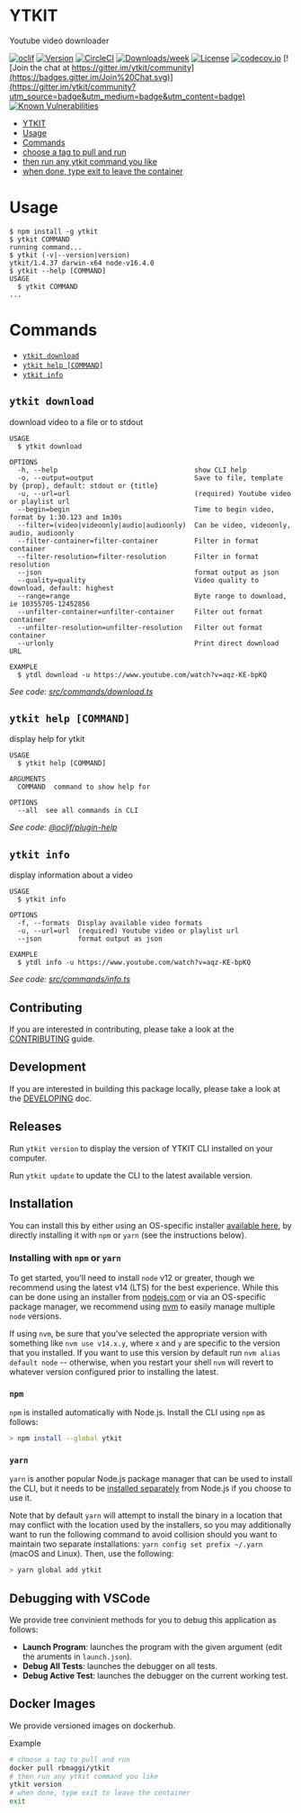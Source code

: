 # YTKIT

Youtube video downloader

[![oclif](https://img.shields.io/badge/cli-oclif-brightgreen.svg)](https://oclif.io)
[![Version](https://img.shields.io/npm/v/ytkit.svg)](https://npmjs.org/package/ytkit)
[![CircleCI](https://img.shields.io/circleci/build/github/maggiben/ytkit)](https://circleci.com/gh/maggiben/ytkit/tree/master)
[![Downloads/week](https://img.shields.io/npm/dw/ytkit.svg)](https://npmjs.org/package/ytkit)
[![License](https://img.shields.io/npm/l/ytkit.svg)](https://github.com/maggiben/ytkit/blob/master/package.json)
[![codecov.io](https://img.shields.io/codecov/c/github/maggiben/ytkit)](https://codecov.io/github/maggiben/ytkit?branch=master)
[![Join the chat at https://gitter.im/ytkit/community](https://badges.gitter.im/Join%20Chat.svg)](https://gitter.im/ytkit/community?utm_source=badge&utm_medium=badge&utm_content=badge)
[![Known Vulnerabilities](https://snyk.io/test/github/maggiben/ytkit/badge.svg)](https://snyk.io/test/github/maggiben/ytkit)

<!-- toc -->

- [YTKIT](#ytkit)
- [Usage](#usage)
- [Commands](#commands)
- [choose a tag to pull and run](#choose-a-tag-to-pull-and-run)
- [then run any ytkit command you like](#then-run-any-ytkit-command-you-like)
- [when done, type exit to leave the container](#when-done-type-exit-to-leave-the-container)
<!-- tocstop -->

# Usage

<!-- usage -->

```sh-session
$ npm install -g ytkit
$ ytkit COMMAND
running command...
$ ytkit (-v|--version|version)
ytkit/1.4.37 darwin-x64 node-v16.4.0
$ ytkit --help [COMMAND]
USAGE
  $ ytkit COMMAND
...
```

<!-- usagestop -->

# Commands

<!-- commands -->

- [`ytkit download`](#ytkit-download)
- [`ytkit help [COMMAND]`](#ytkit-help-command)
- [`ytkit info`](#ytkit-info)

## `ytkit download`

download video to a file or to stdout

```
USAGE
  $ ytkit download

OPTIONS
  -h, --help                                  show CLI help
  -o, --output=output                         Save to file, template by {prop}, default: stdout or {title}
  -u, --url=url                               (required) Youtube video or playlist url
  --begin=begin                               Time to begin video, format by 1:30.123 and 1m30s
  --filter=(video|videoonly|audio|audioonly)  Can be video, videoonly, audio, audioonly
  --filter-container=filter-container         Filter in format container
  --filter-resolution=filter-resolution       Filter in format resolution
  --json                                      format output as json
  --quality=quality                           Video quality to download, default: highest
  --range=range                               Byte range to download, ie 10355705-12452856
  --unfilter-container=unfilter-container     Filter out format container
  --unfilter-resolution=unfilter-resolution   Filter out format container
  --urlonly                                   Print direct download URL

EXAMPLE
  $ ytdl download -u https://www.youtube.com/watch?v=aqz-KE-bpKQ
```

_See code: [src/commands/download.ts](https://github.com/maggiben/ytkit/blob/v1.4.37/src/commands/download.ts)_

## `ytkit help [COMMAND]`

display help for ytkit

```
USAGE
  $ ytkit help [COMMAND]

ARGUMENTS
  COMMAND  command to show help for

OPTIONS
  --all  see all commands in CLI
```

_See code: [@oclif/plugin-help](https://github.com/oclif/plugin-help/blob/v3.2.2/src/commands/help.ts)_

## `ytkit info`

display information about a video

```
USAGE
  $ ytkit info

OPTIONS
  -f, --formats  Display available video formats
  -u, --url=url  (required) Youtube video or playlist url
  --json         format output as json

EXAMPLE
  $ ytdl info -u https://www.youtube.com/watch?v=aqz-KE-bpKQ
```

_See code: [src/commands/info.ts](https://github.com/maggiben/ytkit/blob/v1.4.37/src/commands/info.ts)_

<!-- commandsstop -->

## Contributing

If you are interested in contributing, please take a look at the [CONTRIBUTING](https://github.com/maggiben/ytkit/blob/main/CONTRIBUTING.md) guide.

## Development

If you are interested in building this package locally, please take a look at the [DEVELOPING](https://github.com/maggiben/ytkit/blob/main/DEVELOPING.md) doc.

## Releases

Run `ytkit version` to display the version of YTKIT CLI installed on your computer.

Run `ytkit update` to update the CLI to the latest available version.

## Installation

You can install this by either using an OS-specific installer [available here](https://github.com/maggiben/ytkit/releases), by directly installing it with `npm` or `yarn` (see the instructions below).

### Installing with `npm` or `yarn`

To get started, you'll need to install `node` v12 or greater, though we recommend using the latest v14 (LTS) for the best experience. While this can be done using an installer from [nodejs.com](nodejs.com) or via an OS-specific package manager, we recommend using [nvm](https://github.com/creationix/nvm) to easily manage multiple `node` versions.

If using `nvm`, be sure that you've selected the appropriate version with something like `nvm use v14.x.y`, where `x` and `y` are specific to the version that you installed. If you want to use this version by default run `nvm alias default node` -- otherwise, when you restart your shell `nvm` will revert to whatever version configured prior to installing the latest.

### `npm`

`npm` is installed automatically with Node.js. Install the CLI using `npm` as follows:

```bash
> npm install --global ytkit
```

### `yarn`

`yarn` is another popular Node.js package manager that can be used to install the CLI, but it needs to be [installed separately](https://yarnpkg.com/en/docs/install) from Node.js if you choose to use it.

Note that by default `yarn` will attempt to install the binary in a location that may conflict with the location used by the installers, so you may additionally want to run the following command to avoid collision should you want to maintain two separate installations: `yarn config set prefix ~/.yarn` (macOS and Linux). Then, use the following:

```bash
> yarn global add ytkit
```

## Debugging with VSCode

We provide tree convinient methods for you to debug this application as follows:

- **Launch Program**: launches the program with the given argument (edit the aruments in `launch.json`).
- **Debug All Tests**: launches the debugger on all tests.
- **Debug Active Test**: launches the debugger on the current working test.

## Docker Images

We provide versioned images on dockerhub.

Example

```bash
# choose a tag to pull and run
docker pull rbmaggi/ytkit
# then run any ytkit command you like
ytkit version
# when done, type exit to leave the container
exit

```
